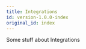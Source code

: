 ```yaml
---
title: Integrations
id: version-1.0.0-index
original_id: index
---
```


Some stuff about Integrations
